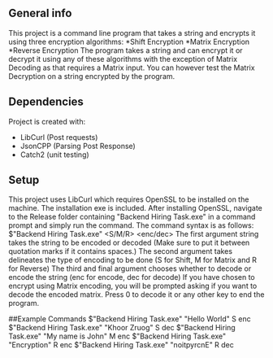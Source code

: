 ## General info
This project is a command line program that takes a string and encrypts it using three encryption algorithms:
*Shift Encryption
*Matrix Encryption
*Reverse Encryption
The program takes a string and can encrypt it or decrypt it using any of these algorithms with the exception of Matrix Decoding as that requires a Matrix input. You can however test the Matrix Decryption on a string encrypted by the program.
	
## Dependencies
Project is created with:
* LibCurl (Post requests)
* JsonCPP (Parsing Post Response)
* Catch2 (unit testing)
	
## Setup
This project uses LibCurl which requires OpenSSL to be installed on the machine. The installation exe is included.
After installing OpenSSL, navigate to the Release folder containing "Backend Hiring Task.exe" in a command prompt and simply run the command.
The command syntax is as follows:
$"Backend Hiring Task.exe" <string> <S/M/R> <enc/dec>
The first argument string takes the string to be encoded or decoded (Make sure to put it between quotation marks if it contains spaces.)
The second argument takes delineates the type of encoding to be done (S for Shift, M for Matrix and R for Reverse)
The third and final argument chooses whether to decode or encode the string (enc for encode, dec for decode)
If you have chosen to encrypt using Matrix encoding, you will be prompted asking if you want to decode the encoded matrix. Press 0 to decode it or any other key to end the program.

##Example Commands
$"Backend Hiring Task.exe" "Hello World" S enc
$"Backend Hiring Task.exe" "Khoor Zruog" S dec
$"Backend Hiring Task.exe" "My name is John" M enc
$"Backend Hiring Task.exe" "Encryption" R enc
$"Backend Hiring Task.exe" "noitpyrcnE" R dec